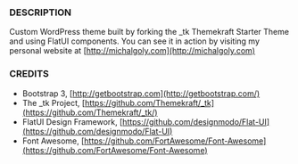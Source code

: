 ### DESCRIPTION
Custom WordPress theme built by forking the _tk Themekraft Starter Theme and using FlatUI components. 
You can see it in action by visiting my personal website at [http://michalgoly.com](http://michalgoly.com)

### CREDITS
* Bootstrap 3, [http://getbootstrap.com](http://getbootstrap.com/)
* The _tk Project, [https://github.com/Themekraft/_tk](https://github.com/Themekraft/_tk/)
* FlatUI Design Framework, [https://github.com/designmodo/Flat-UI](https://github.com/designmodo/Flat-UI)
* Font Awesome, [https://github.com/FortAwesome/Font-Awesome](https://github.com/FortAwesome/Font-Awesome)